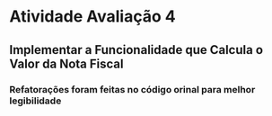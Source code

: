 # Atividade Avaliação 4
## Implementar a Funcionalidade que Calcula o Valor da Nota Fiscal
### Refatorações foram feitas no código orinal para melhor legibilidade